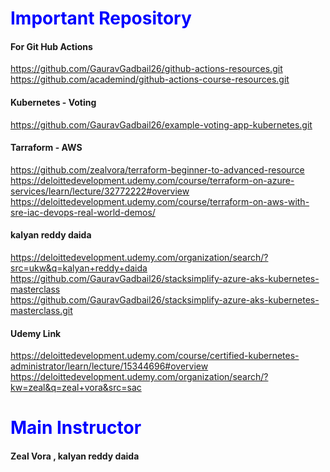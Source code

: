 <h1 style="color:blue;">Important Repository</h1>

<h4> For Git Hub Actions </h4>
<a href="url">https://github.com/GauravGadbail26/github-actions-resources.git</a><br>
<a href="url">https://github.com/academind/github-actions-course-resources.git</a>

<h4> Kubernetes - Voting </h4>
<a href="url">https://github.com/GauravGadbail26/example-voting-app-kubernetes.git</a>

<br>
<h4> Tarraform - AWS </h4>
<a href="url">https://github.com/zealvora/terraform-beginner-to-advanced-resource</a><br>
<a href="url">https://deloittedevelopment.udemy.com/course/terraform-on-azure-services/learn/lecture/32772222#overview</a><br>
<a href="url">https://deloittedevelopment.udemy.com/course/terraform-on-aws-with-sre-iac-devops-real-world-demos/</a>

<h4> kalyan reddy daida </h4>
<a href="url">https://deloittedevelopment.udemy.com/organization/search/?src=ukw&q=kalyan+reddy+daida</a>
<a href="url">https://github.com/GauravGadbail26/stacksimplify-azure-aks-kubernetes-masterclass</a><br>
<a href="url">https://github.com/GauravGadbail26/stacksimplify-azure-aks-kubernetes-masterclass.git</a>

<h4> Udemy Link</h4>
<a href="url">https://deloittedevelopment.udemy.com/course/certified-kubernetes-administrator/learn/lecture/15344696#overview</a><br>
<a href="url">https://deloittedevelopment.udemy.com/organization/search/?kw=zeal&q=zeal+vora&src=sac</a>


<h1 style="color:blue;">Main Instructor</h1>
<h4> Zeal Vora , kalyan reddy daida  </h4>  
